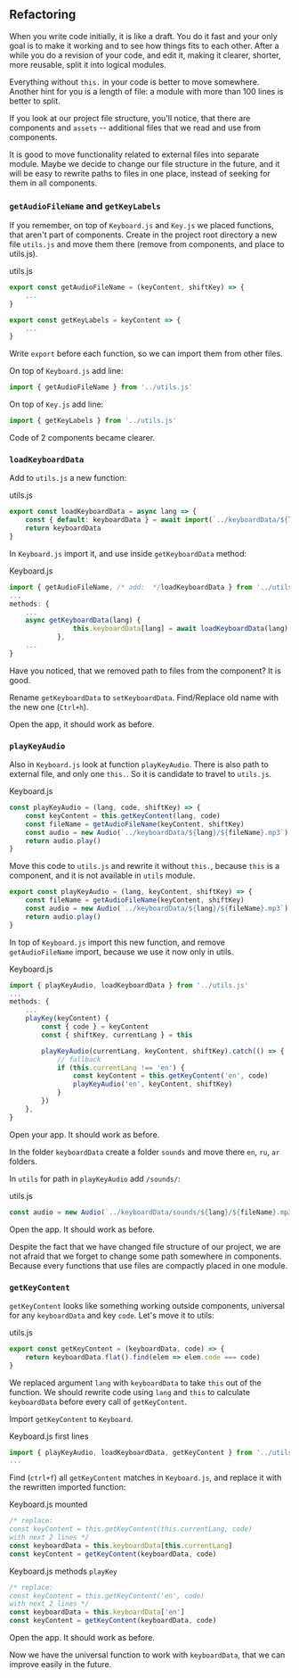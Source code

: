 ## Refactoring

When you write code initially, it is like a draft. You do it fast and your only goal is to make it working and to see how things fits to each other. After a while you do a revision of your code, and edit it, making it clearer, shorter, more reusable, split it into logical modules.

Everything without `this.` in your code is better to move somewhere. Another hint for you is a length of file: a module with more than 100 lines is better to split.

If you look at our project file structure, you'll notice, that there are components and `assets` -- additional files that we read and use from components.

It is good to move functionality related to external files into separate module. Maybe we decide to change our file structure in the future, and it will be easy to rewrite paths to files in one place, instead of seeking for them in all components.

### `getAudioFileName` and `getKeyLabels`

If you remember, on top of `Keyboard.js` and `Key.js` we placed functions, that aren't part of components. Create in the project root directory a new file `utils.js` and move them there (remove from components, and place to utils.js).

utils.js

```js
export const getAudioFileName = (keyContent, shiftKey) => {
	...
}

export const getKeyLabels = keyContent => {
	...
}
```

Write `export` before each function, so we can import them from other files.

On top of `Keyboard.js` add line:

```js
import { getAudioFileName } from '../utils.js'
```

On top of `Key.js` add line:

```js
import { getKeyLabels } from '../utils.js'
```

Code of 2 components became clearer.

### `loadKeyboardData`

Add to `utils.js` a new function:

utils.js

```js
export const loadKeyboardData = async lang => {
	const { default: keyboardData } = await import(`../keyboardData/${lang}.js`)
	return keyboardData
}
```

In `Keyboard.js` import it, and use inside `getKeyboardData` method:

Keyboard.js

```js
import { getAudioFileName, /* add:  */loadKeyboardData } from '../utils.js'
...
methods: {
	...
	async getKeyboardData(lang) {
				this.keyboardData[lang] = await loadKeyboardData(lang)
			},
	...
}
```

Have you noticed, that we removed path to files from the component? It is good.

Rename `getKeyboardData` to `setKeyboardData`. Find/Replace old name with the new one (`Ctrl+h`).

Open the app, it should work as before.

### `playKeyAudio`

Also in `Keyboard.js` look at function `playKeyAudio`. There is also path to external file, and only one `this.`. So it is candidate to travel to `utils.js`.

Keyboard.js

```js
const playKeyAudio = (lang, code, shiftKey) => {
	const keyContent = this.getKeyContent(lang, code)
	const fileName = getAudioFileName(keyContent, shiftKey)
	const audio = new Audio(`../keyboardData/${lang}/${fileName}.mp3`)
	return audio.play()
}
```

Move this code to `utils.js` and rewrite it without `this.`, because `this` is a component, and it is not available in `utils` module.

```js
export const playKeyAudio = (lang, keyContent, shiftKey) => {
	const fileName = getAudioFileName(keyContent, shiftKey)
	const audio = new Audio(`../keyboardData/${lang}/${fileName}.mp3`)
	return audio.play()
}
```

In top of `Keyboard.js` import this new function, and remove `getAudioFileName` import, because we use it now only in utils.

Keyboard.js

```js
import { playKeyAudio, loadKeyboardData } from '../utils.js'
...
methods: {
	...
	playKey(keyContent) {
		const { code } = keyContent
		const { shiftKey, currentLang } = this

		playKeyAudio(currentLang, keyContent, shiftKey).catch(() => {
			// fallback
			if (this.currentLang !== 'en') {
				const keyContent = this.getKeyContent('en', code)
				playKeyAudio('en', keyContent, shiftKey)
			}
		})
	},
}
```

Open your app. It should work as before.

In the folder `keyboardData` create a folder `sounds` and move there `en`, `ru`, `ar` folders.

In `utils` for path in `playKeyAudio` add `/sounds/`:

utils.js

```js
const audio = new Audio(`../keyboardData/sounds/${lang}/${fileName}.mp3`)
```

Open the app. It should work as before.

Despite the fact that we have changed file structure of our project, we are not afraid that we forget to change some path somewhere in components. Because every functions that use files are compactly placed in one module.

### `getKeyContent`

`getKeyContent` looks like something working outside components, universal for any `keyboardData` and key `code`. Let's move it to utils:

utils.js

```js
export const getKeyContent = (keyboardData, code) => {
	return keyboardData.flat().find(elem => elem.code === code)
}
```

We replaced argument `lang` with `keyboardData` to take `this` out of the function. We should rewrite code using `lang` and `this` to calculate `keyboardData` before every call of `getKeyContent`.

Import `getKeyContent` to `Keyboard`.

Keyboard.js first lines

```js
import { playKeyAudio, loadKeyboardData, getKeyContent } from '../utils.js'
...
```

Find (`ctrl+f`) all `getKeyContent` matches in `Keyboard.js`, and replace it with the rewritten imported function:

Keyboard.js mounted

```js
/* replace: 
const keyContent = this.getKeyContent(this.currentLang, code)
with next 2 lines */
const keyboardData = this.keyboardData[this.currentLang]
const keyContent = getKeyContent(keyboardData, code)
```

Keyboard.js methods `playKey`

```js
/* replace: 
const keyContent = this.getKeyContent('en', code)
with next 2 lines */
const keyboardData = this.keyboardData['en']
const keyContent = getKeyContent(keyboardData, code)
```

Open the app. It should work as before.

Now we have the universal function to work with `keyboardData`, that we can improve easily in the future.
